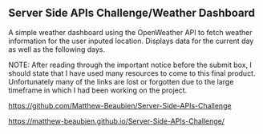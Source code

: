 ## Server Side APIs Challenge/Weather Dashboard

A simple weather dashboard using the OpenWeather API to fetch weather information for the user inputed location. Displays data for the current day as well as the following days.

NOTE: After reading through the important notice before the submit box, I should state that I have used many resources to come to this final product. Unfortunately many of the links are lost or forgotten due to the large timeframe in which I had been working on the project.

https://github.com/Matthew-Beaubien/Server-Side-APIs-Challenge

https://matthew-beaubien.github.io/Server-Side-APIs-Challenge/